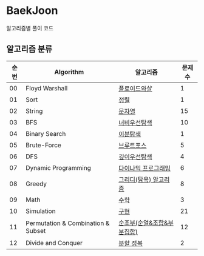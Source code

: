 # BaekJoon
알고리즘별 풀이 코드 


## 알고리즘 분류
| 순번 | Algorithm | 알고리즘 | 문제수 |
|--|-----|---------|---|
| 00 | Floyd Warshall | [플로이드와샬](https://github.com/HSungHee/BaekJoon/tree/main/FloydWarshall) | 1 |
| 01 | Sort | [정렬](https://github.com/HSungHee/BaekJoon/tree/main/Sort) | 1 |
| 02 | String | [문자열](https://github.com/HSungHee/BaekJoon/tree/main/String) | 15 |
| 03 | BFS | [너비우선탐색](https://github.com/HSungHee/BaekJoon/tree/main/bfs) | 10 | 
| 04 | Binary Search | [이분탐색](https://github.com/HSungHee/BaekJoon/tree/main/binarysearch) | 1 | 
| 05 | Brute-Force | [브루트포스](https://github.com/HSungHee/BaekJoon/tree/main/brute_force) | 5 |
| 06 | DFS | [깊이우선탐색](https://github.com/HSungHee/BaekJoon/tree/main/dfs) | 4 |
| 07 | Dynamic Programming | [다이나믹 프로그래밍](https://github.com/HSungHee/BaekJoon/blob/main/dp/README.md) | 6 |
| 08 | Greedy | [그리디(탐욕) 알고리즘](https://github.com/HSungHee/BaekJoon/tree/main/greedy) | 8 |
| 09 | Math | [수학](https://github.com/HSungHee/BaekJoon/tree/main/math) | 3 | 
| 10 | Simulation | [구현](https://github.com/HSungHee/BaekJoon/tree/main/%EA%B5%AC%ED%98%84) | 21 |
| 11 | Permutation & Combination & Subset | [순조부(순열&조합&부분집합)](https://github.com/HSungHee/BaekJoon/tree/main/%EC%88%9C%EC%A1%B0%EB%B6%80(%EC%88%9C%EC%97%B4_%EC%A1%B0%ED%95%A9_%EB%B6%80%EB%B6%84%EC%A7%91%ED%95%A9)) | 12 |
| 12 | Divide and Conquer | [분할 정복](https://github.com/HSungHee/BaekJoon/tree/main/divideConquer) | 2 |


